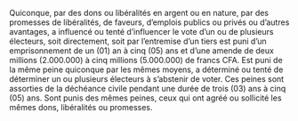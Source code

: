 Quiconque, par des dons ou libéralités en argent ou en nature, par des promesses de libéralités, de faveurs, d’emplois publics ou privés ou d’autres avantages, a influencé ou tenté d’influencer le vote d’un ou de plusieurs électeurs, soit directement, soit par l’entremise d’un tiers est puni d’un emprisonnement de un (01) an à cinq (05) ans et d’une amende de deux millions (2.000.000) à cinq millions (5.000.000) de francs CFA.
Est puni de la même peine quiconque par les mêmes moyens, a déterminé ou tenté de déterminer un ou plusieurs électeurs à s’abstenir de voter.
Ces peines sont assorties de la déchéance civile pendant une durée de trois (03) ans à cinq (05) ans.
Sont punis des mêmes peines, ceux qui ont agréé ou sollicité les mêmes dons, libéralités ou promesses.
